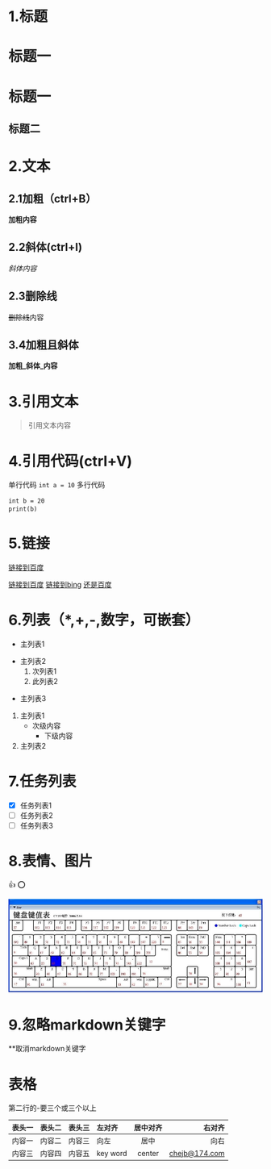 # 1.标题
# 标题一
# 标题一 #
## 标题二

# 2.文本
## 2.1加粗（ctrl+B）
**加粗内容**
## 2.2斜体(ctrl+I)
*斜体内容*
## 2.3删除线
~~删除线~~内容
## 3.4加粗且斜体
**加粗_斜体_内容**
# 3.引用文本
> 引用文本内容
# 4.引用代码(ctrl+V)
单行代码
`int a = 10`
多行代码
```
int b = 20
print(b)
```

# 5.链接
[链接到百度](http://www.baidu.com "baidu")

[链接到百度][1]
[链接到bing][c2]
[还是百度][1]

[1]:https://www.baidu.com
[c2]:https://www.bing.com

# 6.列表（*,+,-,数字，可嵌套）
- 主列表1
* 主列表2
  1. 次列表1
  2. 此列表2
+ 主列表3

1. 主列表1
   - 次级内容
     - 下级内容
2. 主列表2

# 7.任务列表
- [X] 任务列表1
- [ ] 任务列表2
- [ ] 任务列表3

# 8.表情、图片
:+1:
:o:

![keybord](https://github.com/cjbgithub/Folder/blob/master/keyboard.png "鼠标选中显示信息")

# 9.忽略markdown关键字
\*\*取消markdown关键字

# 表格
第二行的-要三个或三个以上

|表头一|表头二|表头三|左对齐|居中对齐|右对齐|
|----|----|----|:---|:----:|----:|
|内容一|内容二|内容三|向左|居中|向右|
|内容三|内容四|内容五|key word|center|chejb@174.com|














